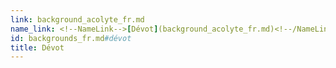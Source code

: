 ```yaml
---
link: background_acolyte_fr.md
name_link: <!--NameLink-->[Dévot](background_acolyte_fr.md)<!--/NameLink-->
id: backgrounds_fr.md#dévot
title: Dévot
---
```



